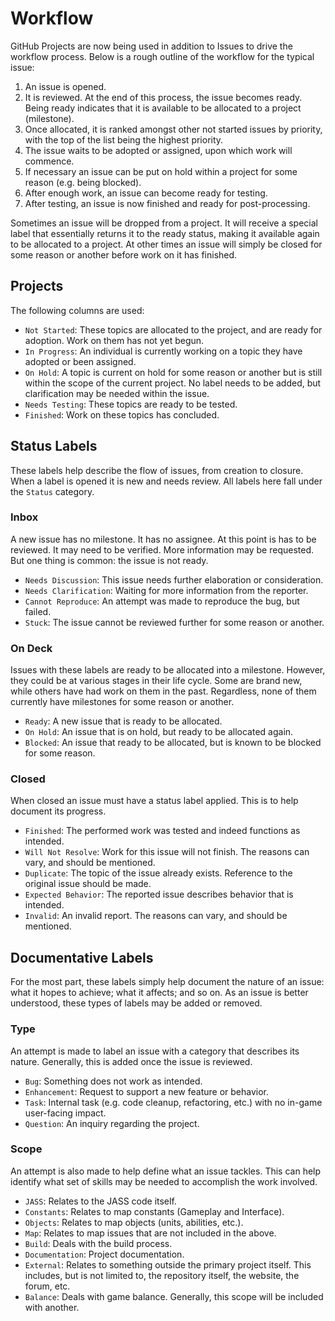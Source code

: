 # Workflow

GitHub Projects are now being used in addition to Issues to drive the workflow
process. Below is a rough outline of the workflow for the typical issue:

01. An issue is opened.
02. It is reviewed. At the end of this process, the issue becomes ready. Being
    ready indicates that it is available to be allocated to a project
    (milestone).
03. Once allocated, it is ranked amongst other not started issues by priority,
    with the top of the list being the highest priority.
04. The issue waits to be adopted or assigned, upon which work will commence.
05. If necessary an issue can be put on hold within a project for some reason
    (e.g. being blocked).
06. After enough work, an issue can become ready for testing.
07. After testing, an issue is now finished and ready for post-processing.

Sometimes an issue will be dropped from a project. It will receive a special
label that essentially returns it to the ready status, making it available
again to be allocated to a project. At other times an issue will simply be
closed for some reason or another before work on it has finished.

## Projects

The following columns are used:

- `Not Started`: These topics are allocated to the project, and are ready for
  adoption. Work on them has not yet begun.
- `In Progress`: An individual is currently working on a topic they have
  adopted or been assigned.
- `On Hold`: A topic is current on hold for some reason or another but is
  still within the scope of the current project. No label needs to be added,
  but clarification may be needed within the issue.
- `Needs Testing`: These topics are ready to be tested.
- `Finished`: Work on these topics has concluded.

## Status Labels

These labels help describe the flow of issues, from creation to closure. When
a label is opened it is new and needs review. All labels here fall under the
`Status` category.

### Inbox

A new issue has no milestone. It has no assignee. At this point is has to be
reviewed. It may need to be verified. More information may be requested. But
one thing is common: the issue is not ready.

- `Needs Discussion`: This issue needs further elaboration or consideration.
- `Needs Clarification`: Waiting for more information from the reporter.
- `Cannot Reproduce`: An attempt was made to reproduce the bug, but failed.
- `Stuck`: The issue cannot be reviewed further for some reason or another.

### On Deck

Issues with these labels are ready to be allocated into a milestone. However,
they could be at various stages in their life cycle. Some are brand new, while
others have had work on them in the past. Regardless, none of them currently
have milestones for some reason or another.

- `Ready`: A new issue that is ready to be allocated.
- `On Hold`: An issue that is on hold, but ready to be allocated again.
- `Blocked`: An issue that ready to be allocated, but is known to be blocked
  for some reason.

### Closed

When closed an issue must have a status label applied. This is to help
document its progress.

- `Finished`: The performed work was tested and indeed functions as intended.
- `Will Not Resolve`: Work for this issue will not finish. The reasons can
  vary, and should be mentioned.
- `Duplicate`: The topic of the issue already exists. Reference to the
  original issue should be made.
- `Expected Behavior`: The reported issue describes behavior that is intended.
- `Invalid`: An invalid report. The reasons can vary, and should be mentioned.

## Documentative Labels

For the most part, these labels simply help document the nature of an issue:
what it hopes to achieve; what it affects; and so on. As an issue is better
understood, these types of labels may be added or removed.

### Type

An attempt is made to label an issue with a category that describes its
nature. Generally, this is added once the issue is reviewed.

- `Bug`: Something does not work as intended.
- `Enhancement`: Request to support a new feature or behavior.
- `Task`: Internal task (e.g. code cleanup, refactoring, etc.) with no in-game
  user-facing impact.
- `Question`: An inquiry regarding the project.

### Scope

An attempt is also made to help define what an issue tackles. This can help
identify what set of skills may be needed to accomplish the work involved.

- `JASS`: Relates to the JASS code itself.
- `Constants`: Relates to map constants (Gameplay and Interface).
- `Objects`: Relates to map objects (units, abilities, etc.).
- `Map`: Relates to map issues that are not included in the above.
- `Build`: Deals with the build process.
- `Documentation`: Project documentation.
- `External`: Relates to something outside the primary project itself. This
  includes, but is not limited to, the repository itself, the website, the
  forum, etc.
- `Balance`: Deals with game balance. Generally, this scope will be included
  with another.
